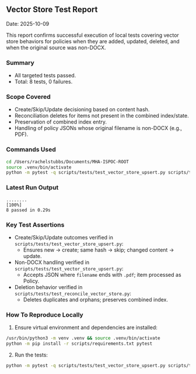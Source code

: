 ## Vector Store Test Report

Date: 2025-10-09

This report confirms successful execution of local tests covering vector store behaviors for policies when they are added, updated, deleted, and when the original source was non-DOCX.

### Summary
- All targeted tests passed.
- Total: 8 tests, 0 failures.

### Scope Covered
- Create/Skip/Update decisioning based on content hash.
- Reconciliation deletes for items not present in the combined index/state.
- Preservation of combined index entry.
- Handling of policy JSONs whose original filename is non-DOCX (e.g., PDF).

### Commands Used
```bash
cd /Users/rachelstubbs/Documents/MHA-ISPOC-ROOT
source .venv/bin/activate
python -m pytest -q scripts/tests/test_vector_store_upsert.py scripts/tests/test_reconcile_vector_store.py
```

### Latest Run Output
```text
........                                                                                             [100%]
8 passed in 0.29s
```

### Key Test Assertions
- Create/Skip/Update outcomes verified in `scripts/tests/test_vector_store_upsert.py`:
  - Ensures new → create; same hash → skip; changed content → update.
- Non-DOCX handling verified in `scripts/tests/test_vector_store_upsert.py`:
  - Accepts JSON where `filename` ends with `.pdf`; item processed as Policy.
- Deletion behavior verified in `scripts/tests/test_reconcile_vector_store.py`:
  - Deletes duplicates and orphans; preserves combined index.

### How To Reproduce Locally
1) Ensure virtual environment and dependencies are installed:
```bash
/usr/bin/python3 -m venv .venv && source .venv/bin/activate
python -m pip install -r scripts/requirements.txt pytest
```
2) Run the tests:
```bash
python -m pytest -q scripts/tests/test_vector_store_upsert.py scripts/tests/test_reconcile_vector_store.py
```


